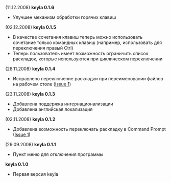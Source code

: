 (11.12.2008) **keyla 0.1.6**
  * Улучшен механизм обработки горячих клавиш

(02.12.2008) **keyla 0.1.5**
  * В качестве сочетания клавиш теперь можно использовать сочетание только командных клавиш (например, использовать для переключения правый Ctrl)
  * Теперь пользователь имеет возможность ограничить список раскладок, которые используются при циклическом переключении

(28.11.2008) **keyla 0.1.4**
  * Исправлено переключение раскладки при переименовании файлов на рабочем столе ([Issue 1](http://code.google.com/p/keyla/issues/detail?id=1))

(23.11.2008) **keyla 0.1.3**
  * Добавлена поддержка интернационализации
  * Добавлена английская локализация

(02.11.2008) **keyla 0.1.2**
  * Добавлена возможность переключать раскладку в Command Prompt ([Issue 1](http://code.google.com/p/keyla/issues/detail?id=1))

(29.09.2008) **keyla 0.1.1**
  * Пункт меню для отключения программы

**keyla 0.1.0**
  * Первая версия keyla